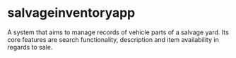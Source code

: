# salvageinventoryapp
A system that aims to manage records of vehicle parts of a salvage yard. Its core features are search functionality, description and item availability in regards to sale.
